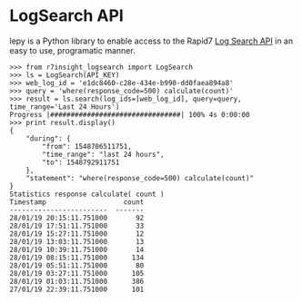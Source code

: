 # LogSearch API

lepy is a Python library to enable access to the Rapid7 [Log Search API](https://insightops.help.rapid7.com/docs/using-log-search) in an easy to use, programatic manner. 



```
>>> from r7insight_logsearch import LogSearch
>>> ls = LogSearch(API_KEY)
>>> web_log_id = 'e1dc8460-c28e-434e-b990-dd0faea894a8'
>>> query = 'where(response_code=500) calculate(count)'
>>> result = ls.search(log_ids=[web_log_id], query=query, time_range='Last 24 Hours')
Progress |################################| 100% 4s 0:00:00
>>> print result.display()
{
    "during": {
        "from": 1548706511751, 
        "time_range": "last 24 hours", 
        "to": 1548792911751
    }, 
    "statement": "where(response_code=500) calculate(count)"
}
Statistics response calculate( count )
Timestamp                   count
------------------------  -------
28/01/19 20:15:11.751000       92
28/01/19 17:51:11.751000       33
28/01/19 15:27:11.751000       12
28/01/19 13:03:11.751000       13
28/01/19 10:39:11.751000       14
28/01/19 08:15:11.751000      134
28/01/19 05:51:11.751000       80
28/01/19 03:27:11.751000      105
28/01/19 01:03:11.751000      386
27/01/19 22:39:11.751000      101
```

